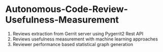 # Autonomous-Code-Review-Usefulness-Measurement

1. Reviews extraction from Gerrit server using Pygerrit2 Rest API
2. Reviews usefulness measurement with machine learning approaches
3. Reviewer performance based statistical graph generation
